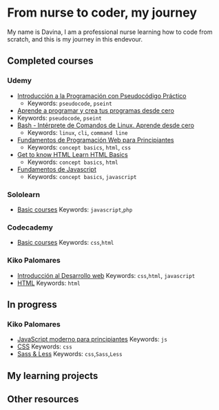 # From nurse to coder, my journey
My name is Davina, I am a professional nurse learning how to code from scratch, and this is my journey in this endevour.

## Completed courses

### Udemy
- [Introducción a la Programación con Pseudocódigo Práctico](https://www.udemy.com/share/101sH2AkIYdV1SR3w=/)
  - Keywords: `pseudocode`, `pseint`
 - [Aprende a programar y crea tus programas desde cero ](https://www.udemy.com/share/101BOUAkIYdV1SR3w=/)
  - Keywords: `pseudocode`, `pseint`
- [Bash - Intérprete de Comandos de Linux. Aprende desde cero](https://www.udemy.com/share/101w66AkIYdV1SR3w=/)
  - Keywords: `linux`, `cli`, `command line`
- [Fundamentos de Programación Web para Principiantes](https://www.udemy.com/share/101D7yAkIYdV1SR3w=/)
  - Keywords: `concept basics`, `html`, `css`
- [Get to know HTML Learn HTML Basics](https://www.udemy.com/share/101t0MAkIYdV1SR3w=/)
  - Keywords: `concept basics`, `html`
- [Fundamentos de Javascript](https://www.udemy.com/share/101Ot1AkIYdV1SR3w=/)
  - Keywords: `concept basics`, `javascript`

### Sololearn
- [Basic courses](https://www.sololearn.com/Profile/19528812)
Keywords: `javascript`,`php`

### Codecademy
- [Basic courses](https://www.codecademy.com/profiles/D4v1n4)
Keywords: `css`,`html`

### Kiko Palomares
- [Introducción al Desarrollo web](https://academy.kikopalomares.com/courses/enrolled)
Keywords: `css`,`html`, `javascript`
- [HTML](https://www.codecademy.com/profiles/D4v1n4)
Keywords: `html`


## In progress

### Kiko Palomares
- [JavaScript moderno para principiantes](https://academy.kikopalomares.com/courses/enrolled/1025297)
Keywords: `js`
- [CSS](https://academy.kikopalomares.com/courses/enrolled/751929)
Keywords: `css`
- [Sass & Less](https://academy.kikopalomares.com/courses/enrolled/799925)
Keywords: `css`,`Sass`,`Less`




## My learning projects

## Other resources


